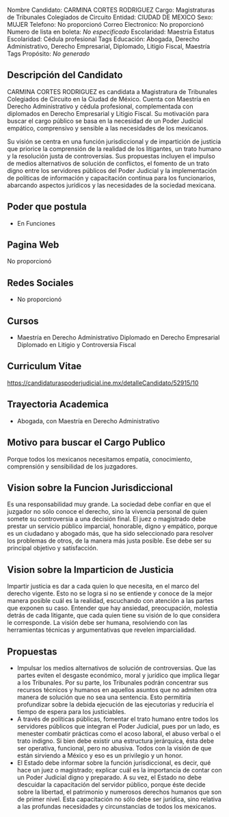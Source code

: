 Nombre Candidato: CARMINA CORTES RODRIGUEZ
Cargo: Magistraturas de Tribunales Colegiados de Circuito
Entidad: CIUDAD DE MEXICO
Sexo: MUJER
Telefono: No proporcionó
Correo Electronico: No proporcionó
Numero de lista en boleta: *No especificado*
Escolaridad: Maestría
Estatus Escolaridad: Cédula profesional
Tags Educación: Abogada, Derecho Administrativo, Derecho Empresarial, Diplomado, Litigio Fiscal, Maestría
Tags Propósito: *No generado*


## Descripción del Candidato 

CARMINA CORTES RODRIGUEZ es candidata a Magistratura de Tribunales Colegiados de Circuito en la Ciudad de México. Cuenta con Maestría en Derecho Administrativo y cédula profesional, complementada con diplomados en Derecho Empresarial y Litigio Fiscal. Su motivación para buscar el cargo público se basa en la necesidad de un Poder Judicial empático, comprensivo y sensible a las necesidades de los mexicanos.

Su visión se centra en una función jurisdiccional y de impartición de justicia que priorice la comprensión de la realidad de los litigantes, un trato humano y la resolución justa de controversias. Sus propuestas incluyen el impulso de medios alternativos de solución de conflictos, el fomento de un trato digno entre los servidores públicos del Poder Judicial y la implementación de políticas de información y capacitación continua para los funcionarios, abarcando aspectos jurídicos y las necesidades de la sociedad mexicana.


## Poder que postula

- En Funciones


## Pagina Web

No proporcionó


## Redes Sociales

- No proporcionó


## Cursos

- Maestría en Derecho Administrativo Diplomado en Derecho Empresarial Diplomado en Litigio y Controversia Fiscal


## Curriculum Vitae

https://candidaturaspoderjudicial.ine.mx/detalleCandidato/52915/10


## Trayectoria Academica

- Abogada, con Maestría en Derecho Administrativo


## Motivo para buscar el Cargo Publico

Porque todos los mexicanos necesitamos empatía, conocimiento, comprensión y sensibilidad de los juzgadores.


## Vision sobre la Funcion Jurisdiccional

Es una responsabilidad muy grande. La sociedad debe confiar en que el juzgador no sólo conoce el derecho, sino la vivencia personal de quien somete su controversia a una decisión final. El juez o magistrado debe prestar un servicio público imparcial, honorable, digno y empático, porque es un ciudadano y abogado más, que ha sido seleccionado para resolver los problemas de otros, de la manera más justa posible. Ese debe ser su principal objetivo y satisfacción.


## Vision sobre la Imparticion de Justicia

Impartir justicia es dar a cada quien lo que necesita, en el marco del derecho vigente. Esto no se logra si no se entiende y conoce de la mejor manera posible cuál es la realidad, escuchando con atención a las partes que exponen su caso. Entender que hay ansiedad, preocupación, molestia detrás de cada litigante, que cada quien tiene su visión de lo que considera le corresponde. La visión debe ser humana, resolviendo con las herramientas técnicas y argumentativas que revelen imparcialidad.


## Propuestas

- Impulsar los medios alternativos de solución de controversias. Que las partes eviten el desgaste económico, moral y jurídico que implica llegar a los Tribunales. Por su parte, los Tribunales podrán concentrar sus recursos técnicos y humanos en aquellos asuntos que no admiten otra manera de solución que no sea una sentencia. Esto permitiría profundizar sobre la debida ejecución de las ejecutorias y reduciría el tiempo de espera para los justiciables.
- A través de políticas públicas, fomentar el trato humano entre todos los servidores públicos que integran el Poder Judicial, pues por un lado, es menester combatir prácticas como el acoso laboral, el abuso verbal o el trato indigno. Si bien debe existir una estructura jerárquica, ésta debe ser operativa, funcional, pero no abusiva. Todos con la visión de que están sirviendo a México y eso es un privilegio y un honor.
- El Estado debe informar sobre la función jurisdiccional, es decir, qué hace un juez o magistrado; explicar cuál es la importancia de contar con un Poder Judicial digno y preparado. A su vez, el Estado no debe descuidar la capacitación del servidor público, porque éste decide sobre la libertad, el patrimonio y numerosos derechos humanos que son de primer nivel. Esta capacitación no sólo debe ser jurídica, sino relativa a las profundas necesidades y circunstancias de todos los mexicanos.

